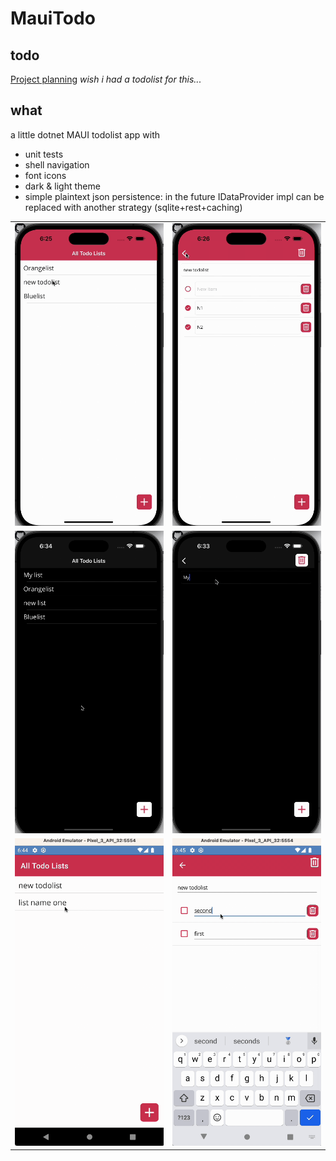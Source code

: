 # MauiTodo

## todo
[Project planning](MauiTodo%20plan.md) *wish i had a todolist for this...*

## what
a little dotnet MAUI todolist app with 
- unit tests
- shell navigation
- font icons
- dark & light theme
- simple plaintext json persistence: in the future IDataProvider impl can be replaced with another strategy (sqlite+rest+caching)


|  | |
| -- | -- |
|![](docs/example1.gif) |![](docs/example2.gif) |
|![](docs/example5.gif) |![](docs/example4.gif) |
|![](docs/example7.gif) |![](docs/example8.gif) |


